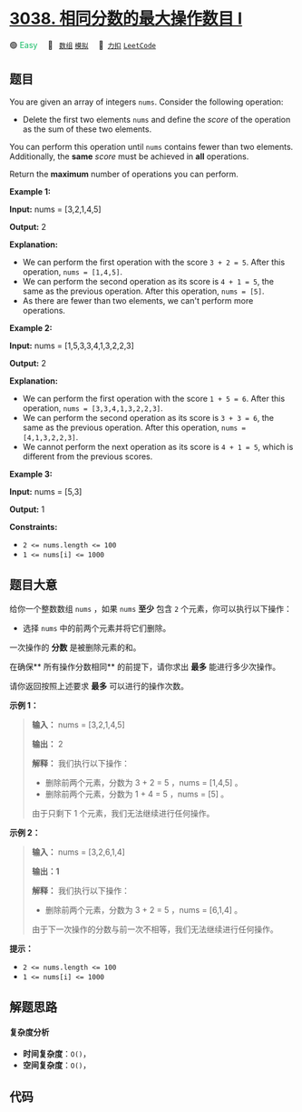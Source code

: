 # [3038. 相同分数的最大操作数目 I](https://2xiao.github.io/leetcode-js/problem/3038.html)

🟢 <font color=#15bd66>Easy</font>&emsp; 🔖&ensp; [`数组`](/tag/array.md) [`模拟`](/tag/simulation.md)&emsp; 🔗&ensp;[`力扣`](https://leetcode.cn/problems/maximum-number-of-operations-with-the-same-score-i) [`LeetCode`](https://leetcode.com/problems/maximum-number-of-operations-with-the-same-score-i)

## 题目

You are given an array of integers `nums`. Consider the following operation:

  * Delete the first two elements `nums` and define the _score_ of the operation as the sum of these two elements.

You can perform this operation until `nums` contains fewer than two elements.
Additionally, the **same** _score_ must be achieved in **all** operations.

Return the **maximum** number of operations you can perform.



**Example 1:**

**Input:** nums = [3,2,1,4,5]

**Output:** 2

**Explanation:**

  * We can perform the first operation with the score `3 + 2 = 5`. After this operation, `nums = [1,4,5]`.
  * We can perform the second operation as its score is `4 + 1 = 5`, the same as the previous operation. After this operation, `nums = [5]`.
  * As there are fewer than two elements, we can't perform more operations.

**Example 2:**

**Input:** nums = [1,5,3,3,4,1,3,2,2,3]

**Output:** 2

**Explanation:**

  * We can perform the first operation with the score `1 + 5 = 6`. After this operation, `nums = [3,3,4,1,3,2,2,3]`.
  * We can perform the second operation as its score is `3 + 3 = 6`, the same as the previous operation. After this operation, `nums = [4,1,3,2,2,3]`.
  * We cannot perform the next operation as its score is `4 + 1 = 5`, which is different from the previous scores.

**Example 3:**

**Input:** nums = [5,3]

**Output:** 1



**Constraints:**

  * `2 <= nums.length <= 100`
  * `1 <= nums[i] <= 1000`


## 题目大意

给你一个整数数组 `nums` ，如果 `nums` **至少**  包含 `2` 个元素，你可以执行以下操作：

  * 选择 `nums` 中的前两个元素并将它们删除。

一次操作的 **分数**  是被删除元素的和。

在确保**  所有操作分数相同** 的前提下，请你求出 **最多**  能进行多少次操作。

请你返回按照上述要求 **最多**  可以进行的操作次数。



**示例 1：**

> 
> 
> 
> 
> 
> **输入：** nums = [3,2,1,4,5]
> 
> **输出：** 2
> 
> **解释：** 我们执行以下操作：
> - 删除前两个元素，分数为 3 + 2 = 5 ，nums = [1,4,5] 。
> - 删除前两个元素，分数为 1 + 4 = 5 ，nums = [5] 。
> 
> 由于只剩下 1 个元素，我们无法继续进行任何操作。

**示例 2：**

> 
> 
> 
> 
> 
> **输入：** nums = [3,2,6,1,4]
> 
> **输出：1**
> 
> **解释：** 我们执行以下操作：
> - 删除前两个元素，分数为 3 + 2 = 5 ，nums = [6,1,4] 。
> 
> 由于下一次操作的分数与前一次不相等，我们无法继续进行任何操作。
> 
> 



**提示：**

  * `2 <= nums.length <= 100`
  * `1 <= nums[i] <= 1000`


## 解题思路

#### 复杂度分析

- **时间复杂度**：`O()`，
- **空间复杂度**：`O()`，

## 代码

```javascript

```